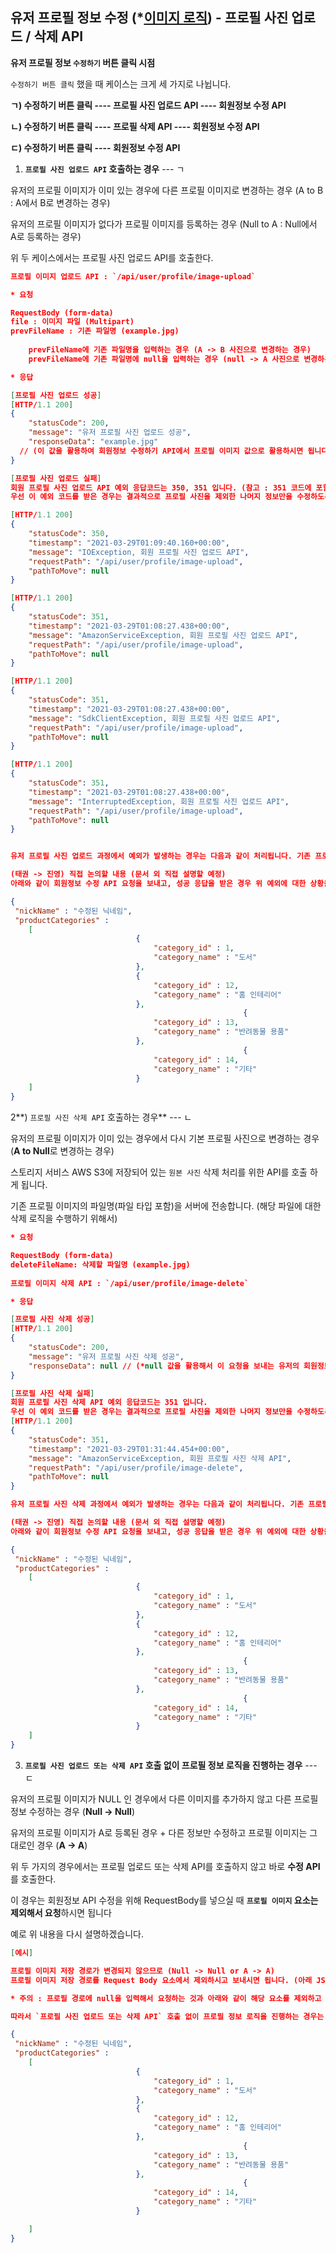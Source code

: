 ## 유저 프로필 정보 수정 (*<u>이미지 로직</u>) - 프로필 사진 업로드 / 삭제 API 

**유저 프로필 정보 `수정하기` 버튼 클릭 시점** 

`수정하기 버튼 클릭` 했을 때 케이스는 크게 세 가지로 나뉩니다. 

**ㄱ) 수정하기 버튼 클릭 ---- 프로필 사진 업로드 API ---- 회원정보 수정 API** 

**ㄴ) 수정하기 버튼 클릭 ---- 프로필 삭제 API ---- 회원정보 수정 API**

**ㄷ) 수정하기 버튼 클릭 ---- 회원정보 수정 API** 



1) **`프로필 사진 업로드 API` 호출하는 경우** --- ㄱ 

유저의 프로필 이미지가 이미 있는 경우에 다른 프로필 이미지로 변경하는 경우 (A to B : A에서 B로 변경하는 경우)

유저의 프로필 이미지가 없다가 프로필 이미지를 등록하는 경우 (Null to A : Null에서 A로 등록하는 경우)

위 두 케이스에서는 프로필 사진 업로드 API를 호출한다. 

```json
프로필 이미지 업로드 API : `/api/user/profile/image-upload`

* 요청 

RequestBody (form-data)
file : 이미지 파일 (Multipart)
prevFileName : 기존 파일명 (example.jpg) 
	
	prevFileName에 기존 파일명을 입력하는 경우 (A -> B 사진으로 변경하는 경우)
	prevFileName에 기존 파일명에 null을 입력하는 경우 (null -> A 사진으로 변경하는 경우, 기존 파일명이 없으므로)

* 응답

[프로필 사진 업로드 성공]
[HTTP/1.1 200]
{
    "statusCode": 200,
    "message": "유저 프로필 사진 업로드 성공",
    "responseData": "example.jpg"
  // (이 값을 활용하여 회원정보 수정하기 API에서 프로필 이미지 값으로 활용하시면 됩니다, 최초 이미지 업로드 할 때 서버 측에서 생성된 파일명을 해당 파일이 삭제되기 전까지 하나의 파일명으로 관리하게 됩니다)
}

[프로필 사진 업로드 실패]
회원 프로필 사진 업로드 API 예외 응답코드는 350, 351 입니다. (참고 : 351 코드에 포함된 예외는 총 3 가지 입니다.) 
우선 이 예외 코드를 받은 경우는 결과적으로 프로필 사진을 제외한 나머지 정보만을 수정하도록 처리합니다. 자세한 내용은 아래 응답 코드 밑에 설명되어 있습니다.

[HTTP/1.1 200]
{
    "statusCode": 350,
    "timestamp": "2021-03-29T01:09:40.160+00:00",
    "message": "IOException, 회원 프로필 사진 업로드 API",
    "requestPath": "/api/user/profile/image-upload",
    "pathToMove": null
}

[HTTP/1.1 200]
{
    "statusCode": 351,
    "timestamp": "2021-03-29T01:08:27.438+00:00",
    "message": "AmazonServiceException, 회원 프로필 사진 업로드 API",
    "requestPath": "/api/user/profile/image-upload",
    "pathToMove": null
}

[HTTP/1.1 200]
{
    "statusCode": 351,
    "timestamp": "2021-03-29T01:08:27.438+00:00",
    "message": "SdkClientException, 회원 프로필 사진 업로드 API",
    "requestPath": "/api/user/profile/image-upload",
    "pathToMove": null
}

[HTTP/1.1 200]
{
    "statusCode": 351,
    "timestamp": "2021-03-29T01:08:27.438+00:00",
    "message": "InterruptedException, 회원 프로필 사진 업로드 API",
    "requestPath": "/api/user/profile/image-upload",
    "pathToMove": null
}


유저 프로필 사진 업로드 과정에서 예외가 발생하는 경우는 다음과 같이 처리됩니다. 기존 프로필 사진의 상태를 그대로 유지하고 나머지 '닉네임', '관심 카테고리'를 수정처리합니다. 따라서 이 예외 응답을 받는 경우 회원정보 수정 API 요청을 위한 RequestBody는 아래와 같습니다.

(태권 -> 진영) 직접 논의할 내용 (문서 외 직접 설명할 예정)
아래와 같이 회원정보 수정 API 요청을 보내고, 성공 응답을 받은 경우 위 예외에 대한 상황을 유저에게 공유하기 위해 토스트 메시지 또는 Alert를 활용해서 "회원 프로필 사진 처리과정에서 예외가 발생했습니다. 다시 시도 후 예외가 반복되는 경우 관리자에게 문의바랍니다." 메시지를 안내합니다. 

{
 "nickName" : "수정된 닉네임",
 "productCategories" :  
    [ 
                            {
                                "category_id" : 1, 
                                "category_name" : "도서"
                            },
                            {
                                "category_id" : 12, 
                                "category_name" : "홈 인테리어"
                            },
                                                    {
                                "category_id" : 13, 
                                "category_name" : "반려동물 용품"
                            },
                                                    {
                                "category_id" : 14, 
                                "category_name" : "기타"
                            }
    ]
}
```



2**) `프로필 사진 삭제 API` 호출하는 경우** --- ㄴ

유저의 프로필 이미지가 이미 있는 경우에서 다시 기본 프로필 사진으로 변경하는 경우 (**A to Null**로 변경하는 경우)

스토리지 서비스 AWS S3에 저장되어 있는 `원본 사진` 삭제 처리를 위한 API를 호출 하게 됩니다.

기존 프로필 이미지의 파일명(파일 타입 포함)을 서버에 전송합니다. (해당 파일에 대한 삭제 로직을 수행하기 위해서)

```json
* 요청 

RequestBody (form-data)
deleteFileName: 삭제할 파일명 (example.jpg) 
	
프로필 이미지 삭제 API : `/api/user/profile/image-delete`

* 응답

[프로필 사진 삭제 성공]
[HTTP/1.1 200]
{
    "statusCode": 200,
    "message": "유저 프로필 사진 삭제 성공",
    "responseData": null // (*null 값을 활용해서 이 요청을 보내는 유저의 회원정보 중 프로필 이미지 값을 null로 처리)
}

[프로필 사진 삭제 실패]
회원 프로필 사진 삭제 API 예외 응답코드는 351 입니다.
우선 이 예외 코드를 받은 경우는 결과적으로 프로필 사진을 제외한 나머지 정보만을 수정하도록 처리합니다. 자세한 내용은 아래 응답 코드 밑에 설명되어 있습니다.
[HTTP/1.1 200]
{
    "statusCode": 351,
    "timestamp": "2021-03-29T01:31:44.454+00:00",
    "message": "AmazonServiceException, 회원 프로필 사진 삭제 API",
    "requestPath": "/api/user/profile/image-delete",
    "pathToMove": null
}

유저 프로필 사진 삭제 과정에서 예외가 발생하는 경우는 다음과 같이 처리됩니다. 기존 프로필 사진의 상태를 그대로 유지하고 나머지 '닉네임', '관심 카테고리'를 수정처리합니다. 따라서 이 예외 응답을 받는 경우 회원정보 수정 API 요청을 위한 RequestBody는 아래와 같습니다.

(태권 -> 진영) 직접 논의할 내용 (문서 외 직접 설명할 예정)
아래와 같이 회원정보 수정 API 요청을 보내고, 성공 응답을 받은 경우 위 예외에 대한 상황을 유저에게 공유하기 위해 토스트 메시지 또는 Alert를 활용해서 "회원 프로필 사진 처리과정에서 예외가 발생했습니다. 다시 시도 후 예외가 반복되는 경우 관리자에게 문의바랍니다." 메시지를 안내합니다. 

{
 "nickName" : "수정된 닉네임",
 "productCategories" :  
    [ 
                            {
                                "category_id" : 1, 
                                "category_name" : "도서"
                            },
                            {
                                "category_id" : 12, 
                                "category_name" : "홈 인테리어"
                            },
                                                    {
                                "category_id" : 13, 
                                "category_name" : "반려동물 용품"
                            },
                                                    {
                                "category_id" : 14, 
                                "category_name" : "기타"
                            }
    ]
}
```



3) **`프로필 사진 업로드 또는 삭제 API` 호출 없이 프로필 정보 로직을 진행하는 경우** --- ㄷ

유저의 프로필 이미지가 NULL 인 경우에서 다른 이미지를 추가하지 않고 다른 프로필 정보 수정하는 경우 (**Null -> Null**)

유저의 프로필 이미지가 A로 등록된 경우 + 다른 정보만 수정하고 프로필 이미지는 그대로인 경우 (**A -> A**)

위 두 가지의 경우에서는 프로필 업로드 또는 삭제 API를 호출하지 않고 바로 **수정 API**를 호출한다. 



이 경우는 회원정보 API 수정을 위해 RequestBody를 넣으실 때 **`프로필 이미지` 요소는 제외해서 요청**하시면 됩니다

예로 위 내용을 다시 설명하겠습니다.

```json
[예시]

프로필 이미지 저장 경로가 변경되지 않으므로 (Null -> Null or A -> A)
프로필 이미지 저장 경로를 Request Body 요소에서 제외하시고 보내시면 됩니다. (아래 JSON 요청 참고)

* 주의 : 프로필 경로에 null을 입력해서 요청하는 것과 아래와 같이 해당 요소를 제외하고 보내는 것은 다른 경우입니다. null 을 입력해서 요청하는 경우는 프로필 이미지 경로 값에 null을 저장하게 됩니다. 

따라서 `프로필 사진 업로드 또는 삭제 API` 호출 없이 프로필 정보 로직을 진행하는 경우는 최종 회원정보 수정 API를 요청 하실 때 아래와 같은 Request Body를 구성하셔서 보내시면 됩니다. 

{
 "nickName" : "수정된 닉네임",
 "productCategories" :  
    [ 
                            {
                                "category_id" : 1, 
                                "category_name" : "도서"
                            },
                            {
                                "category_id" : 12, 
                                "category_name" : "홈 인테리어"
                            },
                                                    {
                                "category_id" : 13, 
                                "category_name" : "반려동물 용품"
                            },
                                                    {
                                "category_id" : 14, 
                                "category_name" : "기타"
                            }

    ]
}
```